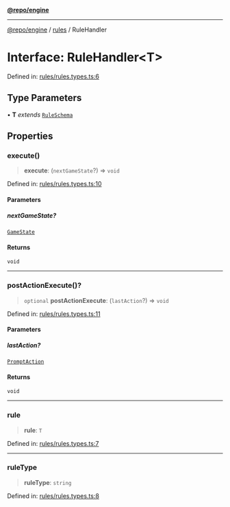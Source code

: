 [**@repo/engine**](../../README.md)

---

[@repo/engine](../../modules.md) / [rules](../README.md) / RuleHandler

# Interface: RuleHandler\<T\>

Defined in: [rules/rules.types.ts:6](https://github.com/alexqguo/drinking-board-game-v3/blob/56df34968617deee505d881352afe56efb53b2a4/packages/engine/src/rules/rules.types.ts#L6)

## Type Parameters

• **T** _extends_ [`RuleSchema`](../type-aliases/RuleSchema.md)

## Properties

### execute()

> **execute**: (`nextGameState`?) => `void`

Defined in: [rules/rules.types.ts:10](https://github.com/alexqguo/drinking-board-game-v3/blob/56df34968617deee505d881352afe56efb53b2a4/packages/engine/src/rules/rules.types.ts#L10)

#### Parameters

##### nextGameState?

[`GameState`](../../gamestate/enumerations/GameState.md)

#### Returns

`void`

---

### postActionExecute()?

> `optional` **postActionExecute**: (`lastAction`?) => `void`

Defined in: [rules/rules.types.ts:11](https://github.com/alexqguo/drinking-board-game-v3/blob/56df34968617deee505d881352afe56efb53b2a4/packages/engine/src/rules/rules.types.ts#L11)

#### Parameters

##### lastAction?

[`PromptAction`](../../actions/interfaces/PromptAction.md)

#### Returns

`void`

---

### rule

> **rule**: `T`

Defined in: [rules/rules.types.ts:7](https://github.com/alexqguo/drinking-board-game-v3/blob/56df34968617deee505d881352afe56efb53b2a4/packages/engine/src/rules/rules.types.ts#L7)

---

### ruleType

> **ruleType**: `string`

Defined in: [rules/rules.types.ts:8](https://github.com/alexqguo/drinking-board-game-v3/blob/56df34968617deee505d881352afe56efb53b2a4/packages/engine/src/rules/rules.types.ts#L8)
